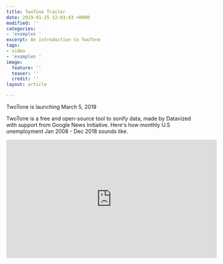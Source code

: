 ```yaml
---
title: TwoTone Trailer
date: 2019-01-25 22:03:43 +0000
modified: ''
categories:
- 'examples '
excerpt: An introduction to TwoTone
tags:
- video
- 'examples '
image:
  feature: ''
  teaser: ''
  credit: ''
layout: article

---
```

TwoTone is launching March 5, 2019

TwoTone is a free and open-source tool to sonify data, made by Datavized with support from Google News Initiative. Here's how monthly U.S unemployment Jan 2008 - Dec 2018 sounds like.

<iframe width="560" height="315" src="https://www.youtube.com/embed/3nNxZHOA81M" frameborder="0" allow="accelerometer; autoplay; encrypted-media; gyroscope; picture-in-picture" allowfullscreen></iframe>